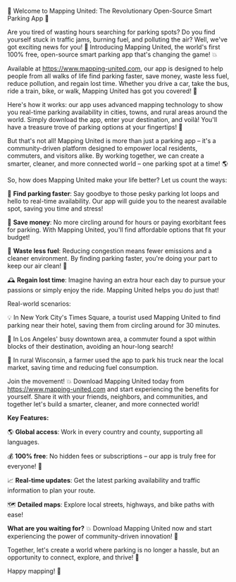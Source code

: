 🚀 Welcome to Mapping United: The Revolutionary Open-Source Smart Parking App 🚀

Are you tired of wasting hours searching for parking spots? Do you find yourself stuck in traffic jams, burning fuel, and polluting the air? Well, we've got exciting news for you! 🎉 Introducing Mapping United, the world's first 100% free, open-source smart parking app that's changing the game! 💥

Available at https://www.mapping-united.com, our app is designed to help people from all walks of life find parking faster, save money, waste less fuel, reduce pollution, and regain lost time. Whether you drive a car, take the bus, ride a train, bike, or walk, Mapping United has got you covered! 🚂

Here's how it works: our app uses advanced mapping technology to show you real-time parking availability in cities, towns, and rural areas around the world. Simply download the app, enter your destination, and voilà! You'll have a treasure trove of parking options at your fingertips! 💸

But that's not all! Mapping United is more than just a parking app – it's a community-driven platform designed to empower local residents, commuters, and visitors alike. By working together, we can create a smarter, cleaner, and more connected world – one parking spot at a time! 🌎

So, how does Mapping United make your life better? Let us count the ways:

🔴 **Find parking faster**: Say goodbye to those pesky parking lot loops and hello to real-time availability. Our app will guide you to the nearest available spot, saving you time and stress!

💸 **Save money**: No more circling around for hours or paying exorbitant fees for parking. With Mapping United, you'll find affordable options that fit your budget!

🚗 **Waste less fuel**: Reducing congestion means fewer emissions and a cleaner environment. By finding parking faster, you're doing your part to keep our air clean! 🌟

🕰️ **Regain lost time**: Imagine having an extra hour each day to pursue your passions or simply enjoy the ride. Mapping United helps you do just that!

Real-world scenarios:

💡 In New York City's Times Square, a tourist used Mapping United to find parking near their hotel, saving them from circling around for 30 minutes.

🚗 In Los Angeles' busy downtown area, a commuter found a spot within blocks of their destination, avoiding an hour-long search!

🌳 In rural Wisconsin, a farmer used the app to park his truck near the local market, saving time and reducing fuel consumption.

Join the movement! 💥 Download Mapping United today from https://www.mapping-united.com and start experiencing the benefits for yourself. Share it with your friends, neighbors, and communities, and together let's build a smarter, cleaner, and more connected world!

**Key Features:**

🌎 **Global access**: Work in every country and county, supporting all languages.

💰 **100% free**: No hidden fees or subscriptions – our app is truly free for everyone! 🎁

📈 **Real-time updates**: Get the latest parking availability and traffic information to plan your route.

🗺️ **Detailed maps**: Explore local streets, highways, and bike paths with ease!

**What are you waiting for?** 💥 Download Mapping United now and start experiencing the power of community-driven innovation! 🚀

Together, let's create a world where parking is no longer a hassle, but an opportunity to connect, explore, and thrive! 🌈

Happy mapping! 📍